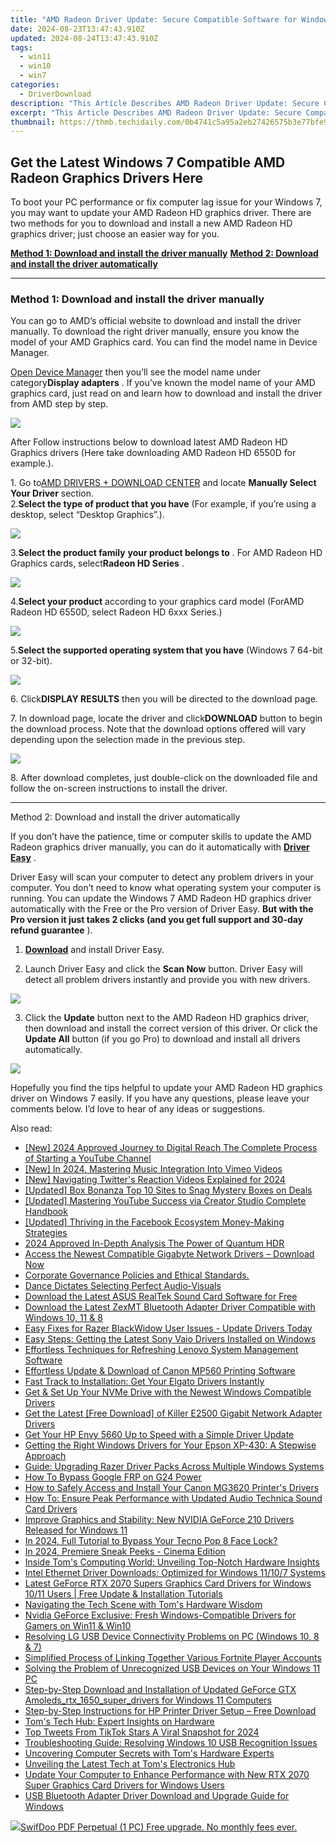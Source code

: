```yaml
---
title: "AMD Radeon Driver Update: Secure Compatible Software for Windows 7 Users"
date: 2024-08-23T13:47:43.910Z
updated: 2024-08-24T13:47:43.910Z
tags:
  - win11
  - win10
  - win7
categories:
  - DriverDownload
description: "This Article Describes AMD Radeon Driver Update: Secure Compatible Software for Windows 7 Users"
excerpt: "This Article Describes AMD Radeon Driver Update: Secure Compatible Software for Windows 7 Users"
thumbnail: https://thmb.techidaily.com/0b4741c5a95a2eb27426575b3e77bfe93d41de0ce8390e58e556e7c4a810a2f7.jpg
---
```


## Get the Latest Windows 7 Compatible AMD Radeon Graphics Drivers Here

To boot your PC performance or fix computer lag issue for your Windows 7, you may want to update your AMD Radeon HD graphics driver. There are two methods for you to download and install a new AMD Radeon HD graphics driver; just choose an easier way for you.

[**Method 1: Download and install the driver manually**](https://tools.techidaily.com/drivereasy/download/)
[**Method 2: Download and install the driver automatically**](https://tools.techidaily.com/drivereasy/download/)

---

### Method 1: Download and install the driver manually

 You can go to AMD’s official website to download and install the driver manually. To download the right driver manually, ensure you know the model of your AMD Graphics card. You can find the model name in Device Manager.

[Open Device Manager](https://tools.techidaily.com/drivereasy/download/) then you’ll see the model name under category**Display adapters** . If you’ve known the model name of your AMD graphics card, just read on and learn how to download and install the driver from AMD step by step.

![](https://images.drivereasy.com/wp-content/uploads/2016/06/img_575687d990269.png)

 After Follow instructions below to download latest AMD Radeon HD Graphics drivers (Here take downloading AMD Radeon HD 6550D for example.).

 1\. Go to[AMD DRIVERS + DOWNLOAD CENTER](http://support.amd.com/en-us/download) and locate **Manually Select Your Driver** section.  
 2.**Select the type of product that you have** (For example, if you’re using a desktop, select “Desktop Graphics”.).

![](https://images.drivereasy.com/wp-content/uploads/2016/06/img_57564a26097b4.png)

 3.**Select the product family** **your product belongs to** . For AMD Radeon HD Graphics cards, select**Radeon HD Series** .

![](https://images.drivereasy.com/wp-content/uploads/2016/06/img_57564a8ab699b.png)

 4.**Select your product** according to your graphics card model (ForAMD Radeon HD 6550D, select Radeon HD 6xxx Series.)

![](https://images.drivereasy.com/wp-content/uploads/2016/06/img_57564c44c34e3.png)

 5.**Select the supported operating system that you have** (Windows 7 64-bit or 32-bit).

![](https://images.drivereasy.com/wp-content/uploads/2016/06/img_57564c0e9bb46.png)

 6\. Click**DISPLAY RESULTS** then you will be directed to the download page.

 7\. In download page, locate the driver and click**DOWNLOAD** button to begin the download process. Note that the download options offered will vary depending upon the selection made in the previous step.

![](https://images.drivereasy.com/wp-content/uploads/2016/06/img_57564d14090d4.png)

 8\. After download completes, just double-click on the downloaded file and follow the on-screen instructions to install the driver.

---

 Method 2: Download and install the driver automatically

 If you don’t have the patience, time or computer skills to update the AMD Radeon graphics driver manually, you can do it automatically with **[Driver Easy](https://tools.techidaily.com/drivereasy/download/)**  .

 Driver Easy will scan your computer to detect any problem drivers in your computer. You don’t need to know what operating system your computer is running. You can update the Windows 7 AMD Radeon HD graphics driver automatically with the Free or the Pro version of Driver Easy.   **But with the Pro version it just takes 2 clicks (and you get full support and 30-day refund guarantee** ).

 1) [**Download**](https://tools.techidaily.com/drivereasy/download/) and install Driver Easy.

 2) Launch Driver Easy and click the **Scan Now**   button. Driver Easy will detect all problem drivers instantly and provide you with new drivers.

![](https://images.drivereasy.com/wp-content/uploads/2018/09/img_5b8d0fc164364.jpg)

 3) Click the **Update**   button next to the AMD Radeon HD graphics driver, then download and install the correct version of this driver. Or click the **Update All**   button (if you go Pro) to download and install all drivers automatically.

![](https://images.drivereasy.com/wp-content/uploads/2018/09/img_5b8d0f48c6dfb.jpg)

 Hopefully you find the tips helpful to update your AMD Radeon HD graphics driver on Windows 7 easily. If you have any questions, please leave your comments below. I’d love to hear of any ideas or suggestions.

<ins class="adsbygoogle"
     style="display:block"
     data-ad-format="autorelaxed"
     data-ad-client="ca-pub-7571918770474297"
     data-ad-slot="1223367746"></ins>



<ins class="adsbygoogle"
     style="display:block"
     data-ad-client="ca-pub-7571918770474297"
     data-ad-slot="8358498916"
     data-ad-format="auto"
     data-full-width-responsive="true"></ins>

<span class="atpl-alsoreadstyle">Also read:</span>
<div><ul>
<li><a href="https://youtube-zero.techidaily.com/024-approved-journey-to-digital-reach-the-complete-process-of-starting-a-youtube-channel/"><u>[New] 2024 Approved  Journey to Digital Reach  The Complete Process of Starting a YouTube Channel</u></a></li>
<li><a href="https://vimeo-videos.techidaily.com/new-in-2024-mastering-music-integration-into-vimeo-videos/"><u>[New] In 2024, Mastering Music Integration Into Vimeo Videos</u></a></li>
<li><a href="https://twitter-videos.techidaily.com/new-navigating-twitters-reaction-videos-explained-for-2024/"><u>[New] Navigating Twitter's Reaction Videos Explained for 2024</u></a></li>
<li><a href="https://extra-lessons.techidaily.com/updated-box-bonanza-top-10-sites-to-snag-mystery-boxes-on-deals/"><u>[Updated] Box Bonanza  Top 10 Sites to Snag Mystery Boxes on Deals</u></a></li>
<li><a href="https://facebook-record-videos.techidaily.com/updated-mastering-youtube-success-via-creator-studio-complete-handbook/"><u>[Updated] Mastering YouTube Success via Creator Studio  Complete Handbook</u></a></li>
<li><a href="https://facebook-clips.techidaily.com/updated-thriving-in-the-facebook-ecosystem-money-making-strategies/"><u>[Updated] Thriving in the Facebook Ecosystem  Money-Making Strategies</u></a></li>
<li><a href="https://fox-http.techidaily.com/2024-approved-in-depth-analysis-the-power-of-quantum-hdr/"><u>2024 Approved  In-Depth Analysis  The Power of Quantum HDR</u></a></li>
<li><a href="https://hardware-updates.techidaily.com/1722975121669-access-the-newest-compatible-gigabyte-network-drivers-download-now/"><u>Access the Newest Compatible Gigabyte Network Drivers – Download Now</u></a></li>
<li><a href="https://hardware-updates.techidaily.com/1722977532613-corporate-governance-policies-and-ethical-standards/"><u>Corporate Governance Policies and Ethical Standards.</u></a></li>
<li><a href="https://youtube-clips.techidaily.com/dance-dictates-selecting-perfect-audio-visuals/"><u>Dance Dictates  Selecting Perfect Audio-Visuals</u></a></li>
<li><a href="https://hardware-updates.techidaily.com/download-the-latest-asus-realtek-sound-card-software-for-free/"><u>Download the Latest ASUS RealTek Sound Card Software for Free</u></a></li>
<li><a href="https://hardware-updates.techidaily.com/download-the-latest-zexmt-bluetooth-adapter-driver-compatible-with-windows-10-11-and-8/"><u>Download the Latest ZexMT Bluetooth Adapter Driver Compatible with Windows 10, 11 & 8</u></a></li>
<li><a href="https://hardware-updates.techidaily.com/easy-fixes-for-razer-blackwidow-user-issues-update-drivers-today/"><u>Easy Fixes for Razer BlackWidow User Issues - Update Drivers Today</u></a></li>
<li><a href="https://hardware-updates.techidaily.com/easy-steps-getting-the-latest-sony-vaio-drivers-installed-on-windows/"><u>Easy Steps: Getting the Latest Sony Vaio Drivers Installed on Windows</u></a></li>
<li><a href="https://hardware-updates.techidaily.com/effortless-techniques-for-refreshing-lenovo-system-management-software/"><u>Effortless Techniques for Refreshing Lenovo System Management Software</u></a></li>
<li><a href="https://hardware-updates.techidaily.com/effortless-update-and-download-of-canon-mp560-printing-software/"><u>Effortless Update & Download of Canon MP560 Printing Software</u></a></li>
<li><a href="https://hardware-updates.techidaily.com/1722975769573-fast-track-to-installation-get-your-elgato-drivers-instantly/"><u>Fast Track to Installation: Get Your Elgato Drivers Instantly</u></a></li>
<li><a href="https://hardware-updates.techidaily.com/get-and-set-up-your-nvme-drive-with-the-newest-windows-compatible-drivers/"><u>Get & Set Up Your NVMe Drive with the Newest Windows Compatible Drivers</u></a></li>
<li><a href="https://hardware-updates.techidaily.com/get-the-latest-free-download-of-killer-e2500-gigabit-network-adapter-drivers/"><u>Get the Latest [Free Download] of Killer E2500 Gigabit Network Adapter Drivers</u></a></li>
<li><a href="https://hardware-updates.techidaily.com/1722971650007-get-your-hp-envy-5660-up-to-speed-with-a-simple-driver-update/"><u>Get Your HP Envy 5660 Up to Speed with a Simple Driver Update</u></a></li>
<li><a href="https://hardware-updates.techidaily.com/getting-the-right-windows-drivers-for-your-epson-xp-430-a-stepwise-approach/"><u>Getting the Right Windows Drivers for Your Epson XP-430: A Stepwise Approach</u></a></li>
<li><a href="https://hardware-updates.techidaily.com/guide-upgrading-razer-driver-packs-across-multiple-windows-systems/"><u>Guide: Upgrading Razer Driver Packs Across Multiple Windows Systems</u></a></li>
<li><a href="https://phone-solutions.techidaily.com/how-to-bypass-google-frp-on-g24-power-by-drfone-android-unlock-remove-google-frp/"><u>How To Bypass Google FRP on G24 Power</u></a></li>
<li><a href="https://hardware-updates.techidaily.com/how-to-safely-access-and-install-your-canon-mg3620-printers-drivers/"><u>How to Safely Access and Install Your Canon MG3620 Printer's Drivers</u></a></li>
<li><a href="https://hardware-updates.techidaily.com/how-to-ensure-peak-performance-with-updated-audio-technica-sound-card-drivers/"><u>How To: Ensure Peak Performance with Updated Audio Technica Sound Card Drivers</u></a></li>
<li><a href="https://hardware-updates.techidaily.com/improve-graphics-and-stability-new-nvidia-geforce-210-drivers-released-for-windows-11/"><u>Improve Graphics and Stability: New NVIDIA GeForce 210 Drivers Released for Windows 11</u></a></li>
<li><a href="https://unlock-android.techidaily.com/in-2024-full-tutorial-to-bypass-your-tecno-pop-8-face-lock-by-drfone-android/"><u>In 2024, Full Tutorial to Bypass Your Tecno Pop 8 Face Lock?</u></a></li>
<li><a href="https://some-guidance.techidaily.com/in-2024-premiere-sneak-peeks-cinema-edition/"><u>In 2024, Premiere Sneak Peeks - Cinema Edition</u></a></li>
<li><a href="https://hardware-updates.techidaily.com/inside-toms-computing-world-unveiling-top-notch-hardware-insights/"><u>Inside Tom's Computing World: Unveiling Top-Notch Hardware Insights</u></a></li>
<li><a href="https://hardware-updates.techidaily.com/intel-ethernet-driver-downloads-optimized-for-windows-11107-systems/"><u>Intel Ethernet Driver Downloads: Optimized for Windows 11/10/7 Systems</u></a></li>
<li><a href="https://hardware-updates.techidaily.com/latest-geforce-rtx-2070-supers-graphics-card-drivers-for-windows-1011-users-free-update-and-installation-tutorials/"><u>Latest GeForce RTX 2070 Supers Graphics Card Drivers for Windows 10/11 Users | Free Update & Installation Tutorials</u></a></li>
<li><a href="https://hardware-updates.techidaily.com/navigating-the-tech-scene-with-toms-hardware-wisdom/"><u>Navigating the Tech Scene with Tom's Hardware Wisdom</u></a></li>
<li><a href="https://hardware-updates.techidaily.com/nvidia-geforce-exclusive-fresh-windows-compatible-drivers-for-gamers-on-win11-and-win10/"><u>Nvidia GeForce Exclusive: Fresh Windows-Compatible Drivers for Gamers on Win11 & Win10</u></a></li>
<li><a href="https://hardware-updates.techidaily.com/resolving-lg-usb-device-connectivity-problems-on-pc-windows-10-8-and-7/"><u>Resolving LG USB Device Connectivity Problems on PC (Windows 10, 8 & 7)</u></a></li>
<li><a href="https://techno-recovery.techidaily.com/simplified-process-of-linking-together-various-fortnite-player-accounts/"><u>Simplified Process of Linking Together Various Fortnite Player Accounts</u></a></li>
<li><a href="https://hardware-updates.techidaily.com/solving-the-problem-of-unrecognized-usb-devices-on-your-windows-11-pc/"><u>Solving the Problem of Unrecognized USB Devices on Your Windows 11 PC</u></a></li>
<li><a href="https://hardware-updates.techidaily.com/step-by-step-download-and-installation-of-updated-geforce-gtx-amoledsrtx1650superdrivers-for-windows-11-computers/"><u>Step-by-Step Download and Installation of Updated GeForce GTX Amoleds_rtx_1650_super_drivers for Windows 11 Computers</u></a></li>
<li><a href="https://hardware-updates.techidaily.com/step-by-step-instructions-for-hp-printer-driver-setup-free-download/"><u>Step-by-Step Instructions for HP Printer Driver Setup – Free Download</u></a></li>
<li><a href="https://hardware-updates.techidaily.com/toms-tech-hub-expert-insights-on-hardware/"><u>Tom's Tech Hub: Expert Insights on Hardware</u></a></li>
<li><a href="https://twitter-videos.techidaily.com/top-tweets-from-tiktok-stars-a-viral-snapshot-for-2024/"><u>Top Tweets From TikTok Stars  A Viral Snapshot for 2024</u></a></li>
<li><a href="https://hardware-updates.techidaily.com/troubleshooting-guide-resolving-windows-10-usb-recognition-issues/"><u>Troubleshooting Guide: Resolving Windows 10 USB Recognition Issues</u></a></li>
<li><a href="https://hardware-updates.techidaily.com/uncovering-computer-secrets-with-toms-hardware-experts/"><u>Uncovering Computer Secrets with Tom's Hardware Experts</u></a></li>
<li><a href="https://hardware-updates.techidaily.com/unveiling-the-latest-tech-at-toms-electronics-hub/"><u>Unveiling the Latest Tech at Tom's Electronics Hub</u></a></li>
<li><a href="https://hardware-updates.techidaily.com/update-your-computer-to-enhance-performance-with-new-rtx-2070-super-graphics-card-drivers-for-windows-users/"><u>Update Your Computer to Enhance Performance with New RTX 2070 Super Graphics Card Drivers for Windows Users</u></a></li>
<li><a href="https://hardware-updates.techidaily.com/usb-bluetooth-adapter-driver-download-and-upgrade-guide-for-windows/"><u>USB Bluetooth Adapter Driver Download and Upgrade Guide for Windows</u></a></li>
</ul></div>

<!-- affiliate ads begin -->
<a href="https://purchase.swifdoo.com/order/checkout.php?PRODS=40002162&QTY=1&AFFILIATE=108875&CART=1"><img src="https://secure.avangate.com/images/merchant/8b932759a5a04ddb34bf79e3f9072e4b/products/1_Product%20box%20white-1024x1024.png" border="0">SwifDoo PDF Perpetual (1 PC) Free upgrade. No monthly fees ever. 
</a>
<!-- affiliate ads end -->